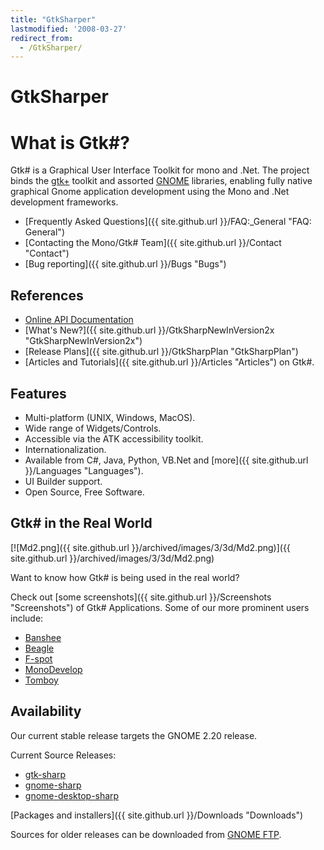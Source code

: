 ```yaml
---
title: "GtkSharper"
lastmodified: '2008-03-27'
redirect_from:
  - /GtkSharper/
---
```


GtkSharper
==========

What is Gtk\#?
==============

Gtk\# is a Graphical User Interface Toolkit for mono and .Net. The project binds the [gtk+](http://www.gtk.org/) toolkit and assorted [GNOME](http://www.gnome.org/) libraries, enabling fully native graphical Gnome application development using the Mono and .Net development frameworks.

-   [Frequently Asked Questions]({{ site.github.url }}/FAQ:_General "FAQ: General")
-   [Contacting the Mono/Gtk\# Team]({{ site.github.url }}/Contact "Contact")
-   [Bug reporting]({{ site.github.url }}/Bugs "Bugs")

References
----------

-   [Online API Documentation](http://www.go-mono.com/docs/monodoc.ashx?tlink=root:/classlib-gnome)
-   [What's New?]({{ site.github.url }}/GtkSharpNewInVersion2x "GtkSharpNewInVersion2x")
-   [Release Plans]({{ site.github.url }}/GtkSharpPlan "GtkSharpPlan")
-   [Articles and Tutorials]({{ site.github.url }}/Articles "Articles") on Gtk\#.

Features
--------

-   Multi-platform (UNIX, Windows, MacOS).
-   Wide range of Widgets/Controls.
-   Accessible via the ATK accessibility toolkit.
-   Internationalization.
-   Available from C\#, Java, Python, VB.Net and [more]({{ site.github.url }}/Languages "Languages").
-   UI Builder support.
-   Open Source, Free Software.

Gtk\# in the Real World
-----------------------

[![Md2.png]({{ site.github.url }}/archived/images/3/3d/Md2.png)]({{ site.github.url }}/archived/images/3/3d/Md2.png)

Want to know how Gtk\# is being used in the real world?

Check out [some screenshots]({{ site.github.url }}/Screenshots "Screenshots") of Gtk\# Applications. Some of our more prominent users include:

-   [Banshee](http://banshee-project.org/Main_Page)
-   [Beagle](http://beagle-project.org/Main_Page)
-   [F-spot](http://f-spot.org/Main_Page)
-   [MonoDevelop](http://www.monodevelop.com/Main_Page)
-   [Tomboy](http://www.gnome.org/projects/tomboy)

Availability
------------

Our current stable release targets the GNOME 2.20 release.

Current Source Releases:

-   [gtk-sharp](http://ftp.gnome.org/pub/gnome/sources/gtk-sharp/2.12/gtk-sharp-2.12.0.tar.gz)
-   [gnome-sharp](http://ftp.gnome.org/pub/gnome/sources/gnome-sharp/2.20/gnome-sharp-2.20.0.tar.gz)
-   [gnome-desktop-sharp](http://ftp.gnome.org/pub/gnome/sources/gnome-desktop-sharp/2.20/gnome-desktop-sharp-2.20.1.tar.gz)

[Packages and installers]({{ site.github.url }}/Downloads "Downloads")

Sources for older releases can be downloaded from [GNOME FTP](http://ftp.gnome.org/pub/gnome/sources/gtk-sharp).

